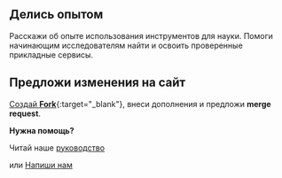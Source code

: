 ## Делись опытом

Расскажи об опыте использования инструментов для науки.
Помоги начинающим исследователям найти и освоить проверенные прикладные сервисы.

## **Предложи изменения на сайт**

[Создай **Fork**](https://github.com/research-instruments/website){:target="_blank"}, внеси дополнения и предложи **merge request**.


**Нужна помощь?**

Читай наше [руководство](./help/)

или [Напиши нам](mailto:rosatom-dev@mephi.ru)